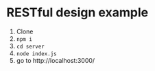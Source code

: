 # RESTful design example

1. Clone
2. `npm i`
3. `cd server`
4. `node index.js`
5. go to http://localhost:3000/
